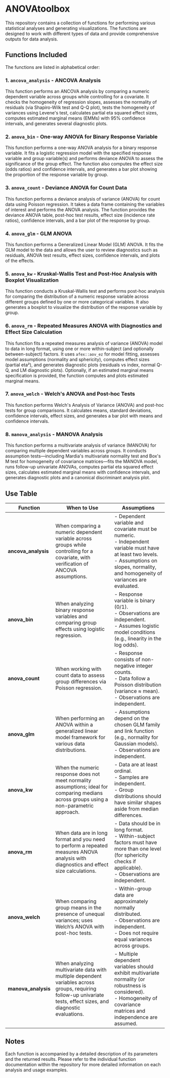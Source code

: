 # ANOVAtoolbox

This repository contains a collection of functions for performing various statistical analyses and generating visualizations. The functions are designed to work with different types of data and provide comprehensive outputs for data analysis.

## Functions Included
The functions are listed in alphabetical order:

### 1. `ancova_analysis` - ANCOVA Analysis
This function performs an ANCOVA analysis by comparing a numeric dependent variable across groups while controlling for a covariate. It checks the homogeneity of regression slopes, assesses the normality of residuals (via Shapiro-Wilk test and Q-Q plot), tests the homogeneity of variances using Levene's test, calculates partial eta squared effect sizes, computes estimated marginal means (EMMs) with 95% confidence intervals, and generates several diagnostic plots.

### 2. `anova_bin` - One-way ANOVA for Binary Response Variable
This function performs a one-way ANOVA analysis for a binary response variable. It fits a logistic regression model with the specified response variable and group variable(s) and performs deviance ANOVA to assess the significance of the group effect. The function also computes the effect size (odds ratios) and confidence intervals, and generates a bar plot showing the proportion of the response variable by group.

### 3. `anova_count` - Deviance ANOVA for Count Data
This function performs a deviance analysis of variance (ANOVA) for count data using Poisson regression. It takes a data frame containing the variables of interest and performs the ANOVA analysis. The function provides the deviance ANOVA table, post-hoc test results, effect size (incidence rate ratios), confidence intervals, and a bar plot of the response by group.

### 4. `anova_glm` - GLM ANOVA
This function performs a Generalized Linear Model (GLM) ANOVA. It fits the GLM model to the data and allows the user to review diagnostics such as residuals, ANOVA test results, effect sizes, confidence intervals, and plots of the effects.

### 5. `anova_kw` - Kruskal-Wallis Test and Post-Hoc Analysis with Boxplot Visualization
This function conducts a Kruskal-Wallis test and performs post-hoc analysis for comparing the distribution of a numeric response variable across different groups defined by one or more categorical variables. It also generates a boxplot to visualize the distribution of the response variable by group.

### 6. `anova_rm` - Repeated Measures ANOVA with Diagnostics and Effect Size Calculation
This function fits a repeated measures analysis of variance (ANOVA) model to data in long format, using one or more within-subject (and optionally between-subject) factors. It uses `afex::aov_ez` for model fitting, assesses model assumptions (normality and sphericity), computes effect sizes (partial eta²), and generates diagnostic plots (residuals vs index, normal Q-Q, and LM diagnostic plots). Optionally, if an estimated marginal means specification is provided, the function computes and plots estimated marginal means.

### 7. `anova_welch` - Welch's ANOVA and Post-hoc Tests
This function performs Welch's Analysis of Variance (ANOVA) and post-hoc tests for group comparisons. It calculates means, standard deviations, confidence intervals, effect sizes, and generates a bar plot with means and confidence intervals.

### 8. `manova_analysis` - MANOVA Analysis
This function performs a multivariate analysis of variance (MANOVA) for comparing multiple dependent variables across groups. It conducts assumption tests—including Mardia's multivariate normality test and Box's M test for homogeneity of covariance matrices—fits the MANOVA model, runs follow-up univariate ANOVAs, computes partial eta squared effect sizes, calculates estimated marginal means with confidence intervals, and generates diagnostic plots and a canonical discriminant analysis plot.

## Use Table

| Function            | When to Use                                                                                                                   | Assumptions                                                                                                                                         |
|---------------------|-------------------------------------------------------------------------------------------------------------------------------|-----------------------------------------------------------------------------------------------------------------------------------------------------|
| **ancova_analysis** | When comparing a numeric dependent variable across groups while controlling for a covariate, with verification of ANCOVA assumptions. | - Dependent variable and covariate must be numeric.<br>- Independent variable must have at least two levels.<br>- Assumptions on slopes, normality, and homogeneity of variances are evaluated. |
| **anova_bin**       | When analyzing binary response variables and comparing group effects using logistic regression.                                | - Response variable is binary (0/1).<br>- Observations are independent.<br>- Assumes logistic model conditions (e.g., linearity in the log odds). |
| **anova_count**     | When working with count data to assess group differences via Poisson regression.                                             | - Response consists of non-negative integer counts.<br>- Data follow a Poisson distribution (variance ≈ mean).<br>- Observations are independent. |
| **anova_glm**       | When performing an ANOVA within a generalized linear model framework for various data distributions.                         | - Assumptions depend on the chosen GLM family and link function (e.g., normality for Gaussian models).<br>- Observations are independent.         |
| **anova_kw**        | When the numeric response does not meet normality assumptions; ideal for comparing medians across groups using a non-parametric approach. | - Data are at least ordinal.<br>- Samples are independent.<br>- Group distributions should have similar shapes aside from median differences.    |
| **anova_rm**        | When data are in long format and you need to perform a repeated measures ANOVA analysis with diagnostics and effect size calculations. | - Data should be in long format.<br>- Within-subject factors must have more than one level (for sphericity checks if applicable).<br>- Observations are independent. |
| **anova_welch**     | When comparing group means in the presence of unequal variances; uses Welch’s ANOVA with post-hoc tests.                        | - Within-group data are approximately normally distributed.<br>- Observations are independent.<br>- Does not require equal variances across groups. |
| **manova_analysis** | When analyzing multivariate data with multiple dependent variables across groups, requiring follow-up univariate tests, effect sizes, and diagnostic evaluations. | - Multiple dependent variables should exhibit multivariate normality (or robustness is considered).<br>- Homogeneity of covariance matrices and independence are assumed. |

## Notes
Each function is accompanied by a detailed description of its parameters and the returned results. Please refer to the individual function documentation within the repository for more detailed information on each analysis and usage examples.
